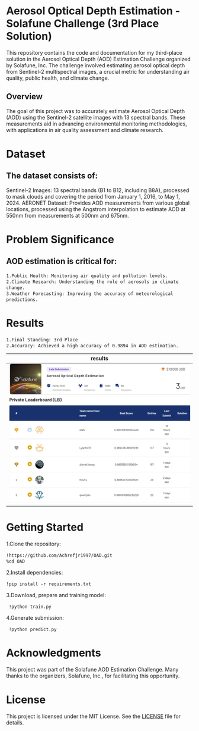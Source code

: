 # Aerosol Optical Depth Estimation - Solafune Challenge (3rd Place Solution)

This repository contains the code and documentation for my third-place solution in the Aerosol Optical Depth (AOD) Estimation Challenge organized by Solafune,
Inc. The challenge involved estimating aerosol optical depth from Sentinel-2 multispectral images, a crucial metric for understanding air quality, 
public health, and climate change.

## Overview

The goal of this project was to accurately estimate Aerosol Optical Depth (AOD) using the Sentinel-2 satellite images with 13 spectral bands. 
These measurements aid in advancing environmental monitoring methodologies, with applications in air quality assessment and climate research.

# Dataset
## The dataset consists of:

Sentinel-2 Images: 13 spectral bands (B1 to B12, including B8A), processed to mask clouds and covering the period from January 1, 2016, to May 1, 2024.
AERONET Dataset: Provides AOD measurements from various global locations, processed using the Angstrom interpolation to estimate AOD at 550nm from measurements at 500nm and 675nm.

# Problem Significance
## AOD estimation is critical for:

    1.Public Health: Monitoring air quality and pollution levels.
    2.Climate Research: Understanding the role of aerosols in climate change.
    3.Weather Forecasting: Improving the accuracy of meteorological predictions.
    
# Results
    1.Final Standing: 3rd Place
    2.Accuracy: Achieved a high accuracy of 0.9894 in AOD estimation.
    
| results |
|------------------|
|![results](assets/assets1.png) |
|![results](assets/assets2.png) |

# Getting Started

1.Clone the repository:

    !https://github.com/Achrefjr1997/OAD.git
    %cd OAD
    
2.Install dependencies:

    !pip install -r requirements.txt
    
3.Download, prepare and training model:

     !python train.py 
            
4.Generate submission:

     !python predict.py 

# Acknowledgments

This project was part of the Solafune AOD Estimation Challenge. Many thanks to the organizers, Solafune, Inc., for facilitating this opportunity.

# License
This project is licensed under the MIT License. See the [LICENSE](LICENSE)  file for details.